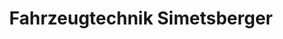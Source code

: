 ---
title: "Fahrzeugtechnik Simetsberger"
url: /eschenau/fahrzeugtechnik-simetsberger/
shop: Autowerkstatt
---